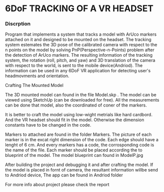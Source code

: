 <h1>6DoF TRACKING OF A VR HEADSET</h2>
<h3>Discrption</h3>
<p>Program that implements a system that tracks a model with ArUco markers attached on it and designed to be mounted on the headset. The tracking system estemates the 3D pose of the calibrated camera with respect to the n points on the model by solving PnP(Perspective-n-Points) problem after the detection of ArUco markers. The resulting information of the tracking system, the rotation (roll, pitch, and yaw) and 3D translation of the camera with respect to the world, is sent to the mobile device(Andriod). The information can be used in any 6DoF VR application for detecting user's headmovments and orientation.</P


<h3> Crafting The Mounted Model</h3>
<p>
The 3D mounted model can found in the file Model.skp . The model can be viewed using SketchUp (can be downloaded for free). All the measurements can be done that model, also the coordinated of coner of the markers.
</p>

<p> 
It is better to craft the model using low-wight metrials like hard cardbord. And the VR headset should fit in the model. Otherwise the dimension constants have to be changed in the code.
</p>

<p> Markers to attached are found in the folder Markers. The picture of each marker is in the excat right dimension of the code. Each edge should have a lenght of 6 cm. And every markers has a code, the corrosponding code is the name of the file. Each marker should be placed according the to blueprint of the model. The model blueprint can found in ModelP.jpg
</p>

<p> After building the project and debugging it and after crafting the model. If the model is placed in fornt of camera, the resultant information willbe send to Andriod device, The app can be found in Andriod folder</p>

<p> For more info about project please check the report</p>
